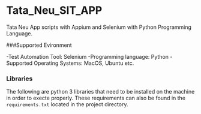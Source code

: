 # Tata_Neu_SIT_APP

Tata Neu App scripts with Appium and Selenium with Python Programming Language.


###Supported Evironment

  -Test Automation Tool: Selenium
  -Programming language: Python
  -Supported Operating Systems: MacOS, Ubuntu etc.
  
### Libraries

The following are python 3 libraries that need to be installed on the machine in order to execte properly. These requirements can also be found in the `requirements.txt` located in the project directory. 


  
